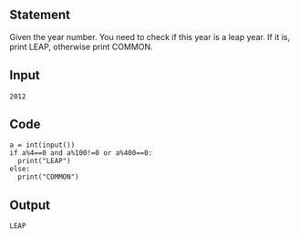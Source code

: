 ## Statement
Given the year number. You need to check if this year is a leap year. If it is, print LEAP, otherwise print COMMON.

## Input
```
2012

```

## Code
```
a = int(input())
if a%4==0 and a%100!=0 or a%400==0:
  print("LEAP")
else:
  print("COMMON")
```

## Output
```
LEAP
```
